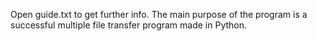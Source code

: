 Open guide.txt to get further info. The main purpose of the program is a successful multiple file transfer program made in Python.
